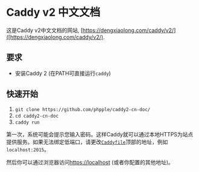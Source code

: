 Caddy v2 中文文档
=================

这是Caddy v2中文文档的网站, [https://dengxiaolong.com/caddy/v2/]([https://dengxiaolong.com/caddy/v2/).


## 要求

- 安装Caddy 2 (在PATH可直接运行`caddy`)


## 快速开始

1. `git clone https://github.com/phpple/caddy2-cn-doc/`
2. `cd caddy2-cn-doc`
3. `caddy run`

第一次，系统可能会提示您输入密码。这样Caddy就可以通过本地HTTPS为站点提供服务。如果无法绑定低端口，请更改[`Caddyfile`](Caddyfile)顶部的地址，例如`localhost:2015`。

然后你可以通过浏览器访问[https://localhost](https://localhost) (或者你配置的其他地址)。